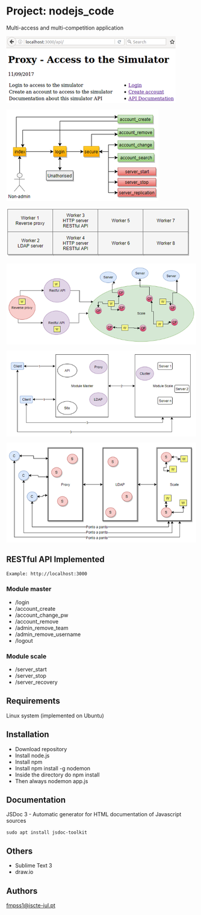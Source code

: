 
# Project: nodejs_code


Multi-access and multi-competition application



![alt text](images/01.main_access_by_gui.png "Main access by GUI")

![alt text](images/02.global_api.png "Global API")

![alt text](images/03.global_struture.png "Global Struture")

![alt text](images/04.global_design.png "Global Design 1")

![alt text](images/05.global_design.png "Global Design 2")

![alt text](images/06.global_design.png "Global Design 3")




## RESTful API Implemented

```
Example: http://localhost:3000
```


### Module master
* /login
* /account_create
* /account_change_pw
* /account_remove
* /admin_remove_team
* /admin_remove_username
* /logout


### Module scale
* /server_start
* /server_stop
* /server_recovery



## Requirements

Linux system (implemented on Ubuntu)



## Installation

* Download repository
* Install node.js
* Install npm
* Install npm install -g nodemon
* Inside the directory do npm install
* Then always nodemon app.js



## Documentation

JSDoc 3 - Automatic generator for HTML documentation of Javascript sources

```
sudo apt install jsdoc-toolkit
```



## Others

* Sublime Text 3
* draw.io



## Authors

fmpss1@iscte-iul.pt
